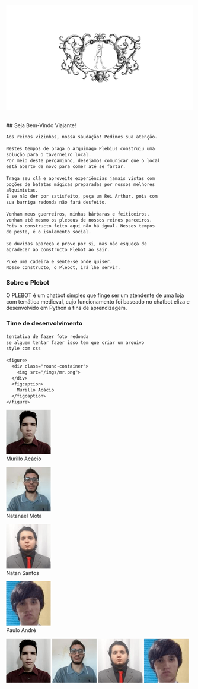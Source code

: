 ![plebotlog](/imgs/logoplebot.png)

<h2>  </h2>
## Seja Bem-Vindo Viajante!

```
Aos reinos vizinhos, nossa saudação! Pedimos sua atenção.

Nestes tempos de praga o arquimago Plebius construiu uma 
solução para o taverneiro local.
Por meio deste pergaminho, desejamos comunicar que o local 
está aberto de novo para comer até se fartar.

Traga seu clã e aproveite experiências jamais vistas com 
poções de batatas mágicas preparadas por nossos melhores 
alquimistas. 
E se não der por satisfeito, peça um Rei Arthur, pois com 
sua barriga redonda não fará desfeito.

Venham meus guerreiros, minhas bárbaras e feiticeiros, 
venham até mesmo os plebeus de nossos reinos parceiros. 
Pois o constructo feito aqui não há igual. Nesses tempos 
de peste, é o isolamento social.

Se duvidas apareça e prove por si, mas não esqueça de 
agradecer ao constructo Plebot ao sair.

Puxe uma cadeira e sente-se onde quiser. 
Nosso constructo, o Plebot, irá lhe servir.
```

### Sobre o Plebot

O PLEBOT é um chatbot simples que finge ser um atendente de uma loja com temática medieval, cujo funcionamento foi baseado no chatbot eliza e desenvolvido em Python a fins de aprendizagem.


### Time de desenvolvimento
```
tentativa de fazer foto redonda
se alguem tentar fazer isso tem que criar um arquivo
style com css

<figure>
  <div class="round-container">
    <img src="/imgs/mr.png">
  </div>
  <figcaption>
    Murillo Acácio
  </figcaption>
</figure>
```
<p><img src = "/imgs/mr.png" text-align = "center"><br>Murillo Acácio<br></p>
<p><img src = "/imgs/nl.png" text-align = "center"><br>Natanael Mota<br></p>
<p><img src = "/imgs/nt.png" text-align = "center"><br>Natan Santos<br></p>
<p><img src = "/imgs/pl.png" text-align = "center"><br>Paulo André<br></p>

![Murillo](/imgs/mr.png)
![Natanael](/imgs/nl.png)
![Natan](/imgs/nt.png)
![Paulo](/imgs/pl.png)
